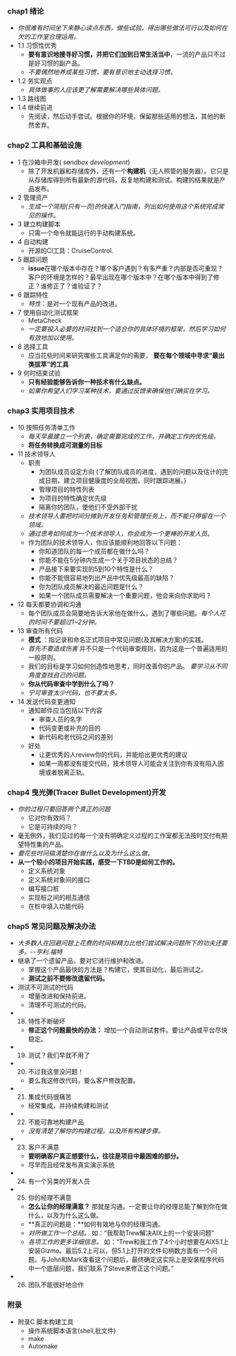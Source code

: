 

###  chap1 绪论
+ *你很难有时间坐下来静心读点东西，做些试验，得出哪些做法可行以及如何在欠的工作室合理运用。*
+ 1.1 习惯性优秀
	+ **要有意识地搜寻好习惯，并把它们加到日常生活当中**，一流的产品只不过是好习惯的副产品。 
	+ *不要偶然地养成某些习惯，要有意识地主动选择习惯。*
+ 1.2 务实观点 
	+ *具体做事的人应该更了解需要解决哪些具体问题。*
+ 1.3 路线图
+ 1.4 继续前进
	+ 先阅读，然后动手尝试。根据你的环境，保留那些适用的想法，其他的断然舍弃。


###  chap2 工具和基础设施
+ 1 在沙箱中开发( *sandbox development*)
    + 除了开发机器和存储库外，还有一个**构建机**（无人照管的服务器）。它只是从存储库得到所有最新的源代码，反复地构建和测试。构建的结果就是产品发布。
+ 2 管理资产
	+ *生成一个简短(只有一页)的快速入门指南，列出如何使用这个系统完成常见的操作。*
+ 3 建立构建脚本
	+ 只需一个命令就能运行的手动构建系统。
+ 4 自动构建
	+ 开源的CI工具：CruiseControl.
+ 5 跟踪问题
	+ **issue**在哪个版本中存在？哪个客户遇到？有多严重？内部是否可重现？客户的环境是怎样的？最早出现在哪个版本中？在哪个版本中得到了修正？谁修正了？谁验证了？
+ 6 跟踪特性
	+ *特性*：是对一个现有产品的改进。
+ 7 使用自动化测试框架
	+ MetaCheck
	+ *一定要投入必要的时间找到一个适合你的具体环境的框架，然后学习如何有效地加以使用。*
+ 8 选择工具
	+ 应当花些时间来研究哪些工具满足你的需要， **要在每个领域中寻求“最出类拔萃”的工具**
+ 9 何时结束试验
	+ **只有经验能够告诉你一种技术有什么缺点。**
	+ *如果你希望人们学习某种技术，要通过反馈来确保他们确实在学习。*

###  chap3 实用项目技术
+ 10 按照任务清单工作
    + *每天早晨建立一个列表，确定需要完成的工作，并确定工作的优先级。*
    + **将任务转换成可测量的目标**
+ 11 技术领导人
    + 职责
        + 为团队成员设定方向  {了解团队成员的进度，遇到的问题以及估计的完成日期，建立项目健康度的全局视图，同时跟踪进展。}
        + 管理项目的特性列表
        + 为项目的特性确定优先级
        + 隔离你的团队，使他们不受外部干扰
    + *技术领导人要把时间分摊到开发任务和管理任务上，而不能只停留在一个领域。*
    + *通过思考如何成为一个技术领导人，你会成为一个更棒的开发人员。*
    + 作为团队的技术领导人，你应该能顺利地回答以下问题：
        + 你知道团队的每一个成员都在做什么吗？
        + 你能不能在5分钟内生成一个关于项目状态的总结？
        + 产品接下来要实现的5到10个特性是什么？
        + 你能不能很容易地列出产品中优先级最高的缺陷？
        + 你为团队成员解决的最近问题是什么？
        + 如果一个团队成员需要解决一个重要问题，他会来向你求助吗？
+ 12 每天都要协调和沟通
    + 每个团队成员会简要地告诉大家他在做什么，遇到了哪些问题。*每个人花的时间不要超过1~2分钟。*
+ 13 审查所有代码
    + **模式** ：指记录和命名正式项目中常见问题(及其解决方案)的实践。
    + *首先不要造成伤害* 并不只是一个代码审查规则，因为这是一个普遍适用的一般原则。
    + 我们的目标是学习如何创造性地思考，同时改善你的产品。 *要学习从不同角度查找自己的问题。*  
    + **你从代码审查中学到什么了吗？**
    + *宁可审查太少代码，也不要太多。*
+ 14 发送代码变更通知
    + 通知邮件应当包括以下内容
        + 审查人员的名字
        + 代码变更或补充的目的
        + 新代码和老代码之间的差别
    + 好处
        + 让更优秀的人review你的代码，并能给出更优秀的建议
        + 如果一周都没有提交代码，技术领导人可能会关注到你有没有陷入困境或者脱离正轨。

###  chap4 曳光弹(Tracer Bullet Development)开发
+ *你的过程只要回答两个真正的问题*
	+ 它对你有效吗？
	+ 它是可持续的吗？
+ 毫无例外，我们见过的每一个没有明确定义过程的工作室都无法按时交付有期望特性集的产品。
+ *要花些时间搞清楚你在做什么以及为什么这么做。*
+ **从一个较小的项目开始实践，感受一下TBD是如何工作的。**
	+ 定义系统对象
	+ 定义系统对象间的接口
	+ 编写接口桩
	+ 实现桩之间的相互通信
	+ 在桩中填入功能代码

###  chap5 常见问题及解决办法
+ *大多数人在回避问题上花费的时间和精力比他们尝试解决问题所下的功夫还要多。--亨利.福特*
+ 继承了一个遗留产品，要对它进行维护和改进。
	+ 掌握这个产品最快的方法是？构建它，使其自动化，最后测试之。
	+ **测试之前不要修改遗留代码。** 
+ 测试不可测试的代码
	+ 增量改进和保持前进。
	+ 清理不可测试的代码。
+ 18. 特性不断破坏
    + **修正这个问题最快的办法：** 增加一个自动测试套件。要让产品或平台尽快稳定。
+ 19. 测试？我们早就不用了
+ 20. 不过我这里没问题！
    + 要么我这修改代码，要么客户修改配置。
+ 21. 集成代码很痛苦
    + 经常集成，并持续构建和测试 
+ 22. 不能可靠地构建产品
    + *没有清楚了解你的构建过程，以及所有构建步骤。*
+ 23. 客户不满意
    + **要明确客户真正想要什么，往往是项目中最困难的部分。**
    + 尽早而且经常发布真实演示系统
+ 24. 有一个另类的开发人员
+ 25. 你的经理不满意
    + **怎么让你的经理满意？** 那就是沟通。一定要让你的经理总能了解到你在做什么，以及为什么这么做。
    + **真正的问题是：**如何有效地与你的经理沟通。
    + *对所做工作一个总结。* 如：“我帮助Trew解决AIX上的一个安装问题”
    + *各项工作的更多详细信息。* 如：“Trew和我工作了4个小时想要在AIX5.1上安装Gizmo。最后5.2上可以，但5.1上打开的文件句柄数方面有一个问题。与John和Mark查看这个问题后，最终确定这实际上是安装程序代码中一个底层问题，我们联系了Steve来修正这个问题。”
+ 26. 团队不能很好地合作



###  附录
+ 附录C 脚本构建工具
	+ 操作系统脚本语言(shell,批文件)
	+ make
	+ Automake